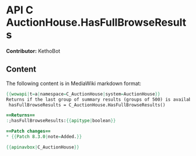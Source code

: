 # API C AuctionHouse.HasFullBrowseResults

**Contributor:** KethoBot

## Content

The following content is in MediaWiki markdown format:

```mediawiki
{{wowapi|t=a|namespace=C_AuctionHouse|system=AuctionHouse}}
Returns if the last group of summary results (groups of 500) is available.
 hasFullBrowseResults = C_AuctionHouse.HasFullBrowseResults()

==Returns==
:;hasFullBrowseResults:{{apitype|boolean}}

==Patch changes==
* {{Patch 8.3.0|note=Added.}}

{{apinavbox|C_AuctionHouse}}
```